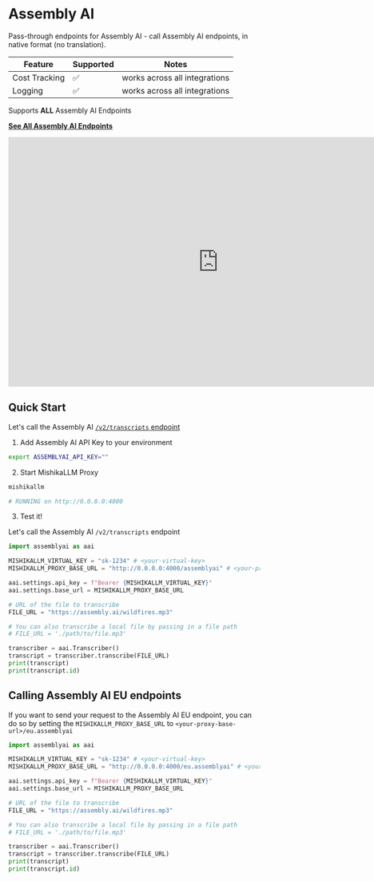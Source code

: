 # Assembly AI

Pass-through endpoints for Assembly AI - call Assembly AI endpoints, in native format (no translation).

| Feature | Supported | Notes | 
|-------|-------|-------|
| Cost Tracking | ✅ | works across all integrations |
| Logging | ✅ | works across all integrations |


Supports **ALL** Assembly AI Endpoints

[**See All Assembly AI Endpoints**](https://www.assemblyai.com/docs/api-reference)


<iframe width="840" height="500" src="https://www.loom.com/embed/aac3f4d74592448992254bfa79b9f62d?sid=267cd0ab-d92b-42fa-b97a-9f385ef8930c" frameborder="0" webkitallowfullscreen mozallowfullscreen allowfullscreen></iframe>

## Quick Start

Let's call the Assembly AI [`/v2/transcripts` endpoint](https://www.assemblyai.com/docs/api-reference/transcripts)

1. Add Assembly AI API Key to your environment 

```bash
export ASSEMBLYAI_API_KEY=""
```

2. Start MishikaLLM Proxy 

```bash
mishikallm

# RUNNING on http://0.0.0.0:4000
```

3. Test it! 

Let's call the Assembly AI `/v2/transcripts` endpoint

```python
import assemblyai as aai

MISHIKALLM_VIRTUAL_KEY = "sk-1234" # <your-virtual-key>
MISHIKALLM_PROXY_BASE_URL = "http://0.0.0.0:4000/assemblyai" # <your-proxy-base-url>/assemblyai

aai.settings.api_key = f"Bearer {MISHIKALLM_VIRTUAL_KEY}"
aai.settings.base_url = MISHIKALLM_PROXY_BASE_URL

# URL of the file to transcribe
FILE_URL = "https://assembly.ai/wildfires.mp3"

# You can also transcribe a local file by passing in a file path
# FILE_URL = './path/to/file.mp3'

transcriber = aai.Transcriber()
transcript = transcriber.transcribe(FILE_URL)
print(transcript)
print(transcript.id)
```

## Calling Assembly AI EU endpoints

If you want to send your request to the Assembly AI EU endpoint, you can do so by setting the `MISHIKALLM_PROXY_BASE_URL` to `<your-proxy-base-url>/eu.assemblyai`


```python
import assemblyai as aai

MISHIKALLM_VIRTUAL_KEY = "sk-1234" # <your-virtual-key>
MISHIKALLM_PROXY_BASE_URL = "http://0.0.0.0:4000/eu.assemblyai" # <your-proxy-base-url>/eu.assemblyai

aai.settings.api_key = f"Bearer {MISHIKALLM_VIRTUAL_KEY}"
aai.settings.base_url = MISHIKALLM_PROXY_BASE_URL

# URL of the file to transcribe
FILE_URL = "https://assembly.ai/wildfires.mp3"

# You can also transcribe a local file by passing in a file path
# FILE_URL = './path/to/file.mp3'

transcriber = aai.Transcriber()
transcript = transcriber.transcribe(FILE_URL)
print(transcript)
print(transcript.id)
```

